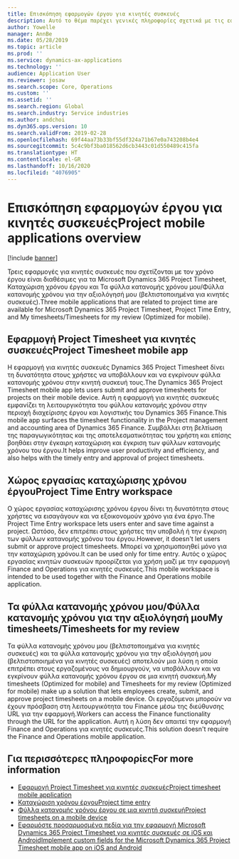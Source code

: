 ```yaml
---
title: Επισκόπηση εφαρμογών έργου για κινητές συσκευές
description: Αυτό το θέμα παρέχει γενικές πληροφορίες σχετικά με τις εφαρμογές που σχετίζονται με τον χρόνο του έργου για τα Microsoft Dynamics 365 Project Timesheet, Καταχώριση χρόνου έργου και Τα φύλλα κατανομής χρόνου μου/Φύλλα κατανομής χρόνου που είναι διαθέσιμα σε μια κινητή συσκευή.
author: Yowelle
manager: AnnBe
ms.date: 05/28/2019
ms.topic: article
ms.prod: ''
ms.service: dynamics-ax-applications
ms.technology: ''
audience: Application User
ms.reviewer: josaw
ms.search.scope: Core, Operations
ms.custom: ''
ms.assetid: ''
ms.search.region: Global
ms.search.industry: Service industries
ms.author: andchoi
ms.dyn365.ops.version: 10
ms.search.validFrom: 2019-02-28
ms.openlocfilehash: 69f44aa73b33bf55df324a71b67e0a743208b4e4
ms.sourcegitcommit: 5c4c9bf3ba018562d6cb3443c01d550489c415fa
ms.translationtype: HT
ms.contentlocale: el-GR
ms.lasthandoff: 10/16/2020
ms.locfileid: "4076905"
---
```

# <a name="project-mobile-applications-overview"></a><span data-ttu-id="3d4d1-103">Επισκόπηση εφαρμογών έργου για κινητές συσκευές</span><span class="sxs-lookup"><span data-stu-id="3d4d1-103">Project mobile applications overview</span></span>

[!include [banner](../includes/banner.md)]

<span data-ttu-id="3d4d1-104">Τρεις εφαρμογές για κινητές συσκευές που σχετίζονται με τον χρόνο έργου είναι διαθέσιμες για τα Microsoft Dynamics 365 Project Timesheet, Καταχώριση χρόνου έργου και Τα φύλλα κατανομής χρόνου μου/Φύλλα κατανομής χρόνου για την αξιολόγησή μου (βελτιστοποιημένα για κινητές συσκευές).</span><span class="sxs-lookup"><span data-stu-id="3d4d1-104">Three mobile applications that are related to project time are available for Microsoft Dynamics 365 Project Timesheet, Project Time Entry, and My timesheets/Timesheets for my review (Optimized for mobile).</span></span>

## <a name="project-timesheet-mobile-app"></a><span data-ttu-id="3d4d1-105">Εφαρμογή Project Timesheet για κινητές συσκευές</span><span class="sxs-lookup"><span data-stu-id="3d4d1-105">Project Timesheet mobile app</span></span>

<span data-ttu-id="3d4d1-106">Η εφαρμογή για κινητές συσκευές Dynamics 365 Project Timesheet δίνει τη δυνατότητα στους χρήστες να υποβάλλουν και να εγκρίνουν φύλλα κατανομής χρόνου στην κινητή συσκευή τους.</span><span class="sxs-lookup"><span data-stu-id="3d4d1-106">The Dynamics 365 Project Timesheet mobile app lets users submit and approve timesheets for projects on their mobile device.</span></span> <span data-ttu-id="3d4d1-107">Αυτή η εφαρμογή για κινητές συσκευές εμφανίζει τη λειτουργικότητα του φύλλου κατανομής χρόνου στην περιοχή διαχείρισης έργου και λογιστικής του Dynamics 365 Finance.</span><span class="sxs-lookup"><span data-stu-id="3d4d1-107">This mobile app surfaces the timesheet functionality in the Project management and accounting area of Dynamics 365 Finance.</span></span> <span data-ttu-id="3d4d1-108">Συμβάλλει στη βελτίωση της παραγωγικότητας και της αποτελεσματικότητας του χρήστη και επίσης βοηθάει στην έγκαιρη καταχώριση και έγκριση των φύλλων κατανομής χρόνου του έργου.</span><span class="sxs-lookup"><span data-stu-id="3d4d1-108">It helps improve user productivity and efficiency, and also helps with the timely entry and approval of project timesheets.</span></span>

## <a name="project-time-entry-workspace"></a><span data-ttu-id="3d4d1-109">Χώρος εργασίας καταχώρισης χρόνου έργου</span><span class="sxs-lookup"><span data-stu-id="3d4d1-109">Project Time Entry workspace</span></span>

<span data-ttu-id="3d4d1-110">Ο χώρος εργασίας καταχώρισης χρόνου έργου δίνει τη δυνατότητα στους χρήστες να εισαγάγουν και να εξοικονομούν χρόνο για ένα έργο.</span><span class="sxs-lookup"><span data-stu-id="3d4d1-110">The Project Time Entry workspace lets users enter and save time against a project.</span></span> <span data-ttu-id="3d4d1-111">Ωστόσο, δεν επιτρέπει στους χρήστες την υποβολή ή την έγκριση των φύλλων κατανομής χρόνου του έργου.</span><span class="sxs-lookup"><span data-stu-id="3d4d1-111">However, it doesn't let users submit or approve project timesheets.</span></span> <span data-ttu-id="3d4d1-112">Μπορεί να χρησιμοποιηθεί μόνο για την καταχώριση χρόνου.</span><span class="sxs-lookup"><span data-stu-id="3d4d1-112">It can be used only for time entry.</span></span> <span data-ttu-id="3d4d1-113">Αυτός ο χώρος εργασίας κινητών συσκευών προορίζεται για χρήση μαζί με την εφαρμογή Finance and Operations για κινητές συσκευές.</span><span class="sxs-lookup"><span data-stu-id="3d4d1-113">This mobile workspace is intended to be used together with the Finance and Operations mobile application.</span></span>

## <a name="my-timesheetstimesheets-for-my-review"></a><span data-ttu-id="3d4d1-114">Τα φύλλα κατανομής χρόνου μου/Φύλλα κατανομής χρόνου για την αξιολόγησή μου</span><span class="sxs-lookup"><span data-stu-id="3d4d1-114">My timesheets/Timesheets for my review</span></span>

<span data-ttu-id="3d4d1-115">Τα φύλλα κατανομής χρόνου μου (βελτιστοποιημένα για κινητές συσκευές) και τα φύλλα κατανομής χρόνου για την αξιολόγησή μου (βελτιστοποιημένα για κινητές συσκευές) αποτελούν μια λύση η οποία επιτρέπει στους εργαζομένους να δημιουργούν, να υποβάλλουν και να εγκρίνουν φύλλα κατανομής χρόνου έργου σε μια κινητή συσκευή.</span><span class="sxs-lookup"><span data-stu-id="3d4d1-115">My timesheets (Optimized for mobile) and Timesheets for my review (Optimized for mobile) make up a solution that lets employees create, submit, and approve project timesheets on a mobile device.</span></span> <span data-ttu-id="3d4d1-116">Οι εργαζόμενοι μπορούν να έχουν πρόσβαση στη λειτουργικότητα του Finance μέσω της διεύθυνσης URL για την εφαρμογή.</span><span class="sxs-lookup"><span data-stu-id="3d4d1-116">Workers can access the Finance functionality through the URL for the application.</span></span> <span data-ttu-id="3d4d1-117">Αυτή η λύση δεν απαιτεί την εφαρμογή Finance and Operations για κινητές συσκευές.</span><span class="sxs-lookup"><span data-stu-id="3d4d1-117">This solution doesn't require the Finance and Operations mobile application.</span></span>

## <a name="for-more-information"></a><span data-ttu-id="3d4d1-118">Για περισσότερες πληροφορίες</span><span class="sxs-lookup"><span data-stu-id="3d4d1-118">For more information</span></span>

- [<span data-ttu-id="3d4d1-119">Εφαρμογή Project Timesheet για κινητές συσκευές</span><span class="sxs-lookup"><span data-stu-id="3d4d1-119">Project timesheet mobile application</span></span>](project-timesheet.md)
- [<span data-ttu-id="3d4d1-120">Καταχώριση χρόνου έργου</span><span class="sxs-lookup"><span data-stu-id="3d4d1-120">Project time entry</span></span>]( project-time-entry-mobile-workspace.md)
- [<span data-ttu-id="3d4d1-121">Φύλλα κατανομής χρόνου έργου σε μια κινητή συσκευή</span><span class="sxs-lookup"><span data-stu-id="3d4d1-121">Project timesheets on a mobile device</span></span>](Mobile-timesheets.md)
- [<span data-ttu-id="3d4d1-122">Εφαρμόστε προσαρμοσμένα πεδία για την εφαρμογή Microsoft Dynamics 365 Project Timesheet για κινητές συσκευές σε iOS και Android</span><span class="sxs-lookup"><span data-stu-id="3d4d1-122">Implement custom fields for the Microsoft Dynamics 365 Project Timesheet mobile app on iOS and Android</span></span>](custom-fields-mobile.md)
